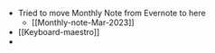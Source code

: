 - Tried to move Monthly Note from Evernote to here
	- [[Monthly-note-Mar-2023]]
- [[Keyboard-maestro]]
-